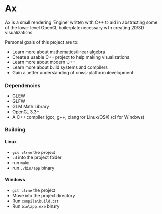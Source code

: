 # Ax

Ax is a small rendering 'Engine' written with C++ to aid in abstracting some of the lower level OpenGL boilerplate necessary with creating 2D/3D visualizations.

Personal goals of this project are to:

* Learn more about mathematics/linear algebra
* Create a usable C++ project to help making visualizations
* Learn more about modern C++
* Learn more about build systems and compilers
* Gain a better understanding of cross-platform development

### Dependencies

* GLEW
* GLFW
* GLM Math Library
* OpenGL 3.3+
* A C++ compiler (gcc, g++, clang for Linux/OSX) (cl for Windows)

### Building 

#### Linux
* `git clone` the project
* `cd` into the project folder
* run `make`
* run `./bin/app` binary

#### Windows
* `git clone` the project
* Move into the project directory
* Run `compile\build.bat`
* Run `bin\app.exe` binary
